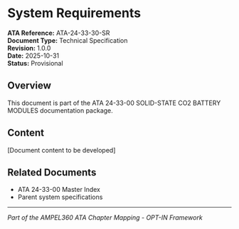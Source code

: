 # System Requirements

**ATA Reference:** ATA-24-33-30-SR  
**Document Type:** Technical Specification  
**Revision:** 1.0.0  
**Date:** 2025-10-31  
**Status:** Provisional

## Overview

This document is part of the ATA 24-33-00 SOLID-STATE CO2 BATTERY MODULES documentation package.

## Content

[Document content to be developed]

## Related Documents

- ATA 24-33-00 Master Index
- Parent system specifications

---
*Part of the AMPEL360 ATA Chapter Mapping - OPT-IN Framework*
